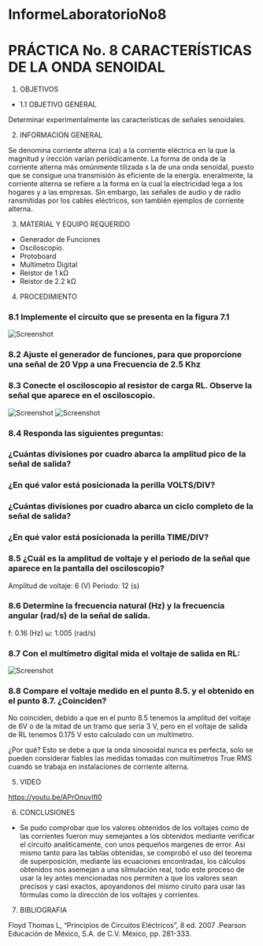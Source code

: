 InformeLaboratorioNo8
==========================
# PRÁCTICA No. 8 CARACTERÍSTICAS DE LA ONDA SENOIDAL
1. OBJETIVOS
* 1.1 OBJETIVO GENERAL

Determinar experimentalmente las características de señales senoidales.

2. INFORMACION GENERAL 

Se denomina corriente alterna (ca) a la corriente eléctrica en la que la magnitud y irección varían periódicamente. La forma de onda de la corriente alterna más omúnmente tilizada s la de una onda senoidal, puesto que se consigue una transmisión ás eficiente de la energía. eneralmente, la corriente alterna se refiere a la forma en la cual la electricidad lega a los hogares y a las empresas. Sin embargo, las señales de audio y de radio ransmitidas por los cables eléctricos, son también ejemplos de corriente alterna.

3. MATERIAL Y EQUIPO REQUERIDO

- Generador de Funciones
- Osciloscopio.
- Protoboard
- Multímetro Digital
- Reistor de 1 kΩ
- Reistor de 2.2 kΩ


4. PROCEDIMIENTO

### 8.1 Implemente el circuito que se presenta en la figura 7.1

 ![Screenshot]()


### 8.2 Ajuste el generador de funciones, para que proporcione una señal de 20 Vpp a una Frecuencia de 2.5 Khz

### 8.3 Conecte el osciloscopio al resistor de carga RL. Observe la señal que aparece en el osciloscopio.

 ![Screenshot]()
 ![Screenshot]()
   
### 8.4 Responda las siguientes preguntas:

### ¿Cuántas divisiones por cuadro abarca la amplitud pico de la señal de salida?


### ¿En qué valor está posicionada la perilla VOLTS/DIV?


### ¿Cuántas divisiones por cuadro abarca un ciclo completo de la señal de salida?


### ¿En qué valor está posicionada la perilla TIME/DIV?


### 8.5 ¿Cuál es la amplitud de voltaje y el periodo de la señal que aparece en la pantalla del osciloscopio?

Amplitud de voltaje: 6 (V)
Periodo: 12 (s)

### 8.6 Determine la frecuencia natural (Hz) y la frecuencia angular (rad/s) de la señal de salida.

f: 0.16 (Hz)
ω: 1.005 (rad/s)


### 8.7 Con el multímetro digital mida el voltaje de salida en RL:

 ![Screenshot]()
 
### 8.8 Compare el voltaje medido en el punto 8.5. y el obtenido en el punto 8.7. ¿Coinciden? 

No coinciden, debido a que en el punto 8.5 tenemos la amplitud del voltaje de  6V o de la mitad de un tramo que seria 3 V, pero en el voltaje de salida de RL tenemos 0.175 V esto calculado con un multímetro.

¿Por qué?
Esto se debe a que la onda sinosoidal nunca es perfecta, solo se pueden considerar fiables las medidas tomadas con multímetros True RMS cuando se trabaja en instalaciones de corriente alterna.


5. VIDEO

https://youtu.be/APrOnuvIfl0

6. CONCLUSIONES

 - Se pudo comprobar que los valores obtenidos de los voltajes como de las corrientes fueron muy semejantes a los obtenidos mediante verificar el circuito analiticamente, con unos pequeños margenes de error.
Asi mismo tanto para las tablas obtenidas, se comprobó el uso del teorema de superposición, mediante las ecuaciones encontradas, los cálculos obtenidos nos asemejan a una silmulación real, todo este proceso de usar la ley antes mencionadas nos permiten a que los valores sean precisos y casi exactos, apoyandonos del mismo ciruito para usar las fórmulas como la dirección de los voltajes y corrientes.

7. BIBLIOGRAFIA

 Floyd Thomas L, “Principios de Circuitos Eléctricos”, 8 ed. 2007 .Pearson Educación de México, S.A. de C.V. México, pp. 281-333.
 
